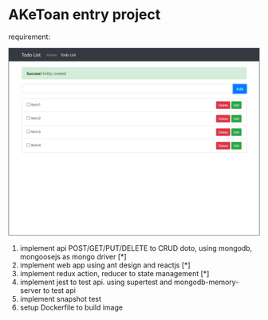 # AKeToan entry project

requirement:

![](./gui.png)

1. implement api POST/GET/PUT/DELETE to CRUD doto, using mongodb, mongoosejs as mongo driver [*]
2. implement web app using ant design and reactjs [*]
3. implement redux action, reducer to state management [*]
4. implement jest to test api. using supertest and mongodb-memory-server to test api
5. implement snapshot test
6. setup Dockerfile to build image